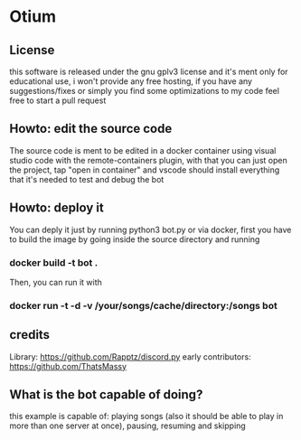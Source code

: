# Otium

## License
this software is released under the gnu gplv3 license and it's ment only for educational use, i won't provide any free hosting, if you have any suggestions/fixes or simply you find some optimizations to my code feel free to start a pull request

## Howto: edit the source code
The source code is ment to be edited in a docker container using visual studio code with the remote-containers plugin, with that you can just open the project, tap "open in container" and vscode should install everything that it's needed to test and debug the bot
## Howto: deploy it 
You can deply it just by running python3 bot.py or via docker, first you have to build the image by going inside the source directory and running 

### docker build -t bot . 


Then, you can run it with 


### docker run -t -d -v /your/songs/cache/directory:/songs bot 

## credits
Library: https://github.com/Rapptz/discord.py
early contributors: https://github.com/ThatsMassy

## What is the bot capable of doing?
this example is capable of: playing songs (also it should be able to play in more than one server at once), pausing, resuming and skipping 
